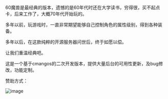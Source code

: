 60魔兽是最经典的版本，遗憾的是60年代时还在大学读书，穷得很，买不起点卡，后来工作了，大概70年代开始玩的。

多年以前，玩游戏时，一直非常期望能够自己控制角色的属性级别，得到各种装备。

多年以后，在这款纯粹的开源服务器问世后，终于如愿以偿。

让我们重温经典吧。


这是一个基于cmangos的二次开发版本，提供大量后台的可用性更新，及bug修改，功能定制。



赞助方式：

 ![image](https://github.com/geektcp/ClassicWOW/blob/master/alipay_zhifubao.png)